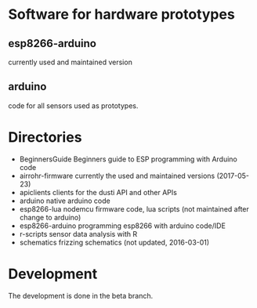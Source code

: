 # Software for hardware prototypes

## esp8266-arduino  

currently used and maintained version

## arduino

code for all sensors used as prototypes.

# Directories 

* BeginnersGuide	Beginners guide to ESP programming with Arduino code
* airrohr-firmware	currently the used and maintained versions (2017-05-23)
* apiclients	clients for the dusti API and other APIs
* arduino	native arduino code
* esp8266-lua	nodemcu firmware code, lua scripts (not maintained after change to arduino)
* esp8266-arduino	programming esp8266 with arduino code/IDE
* r-scripts	sensor data analysis with R
* schematics	frizzing schematics (not updated, 2016-03-01)

# Development

The development is done in the beta branch.
